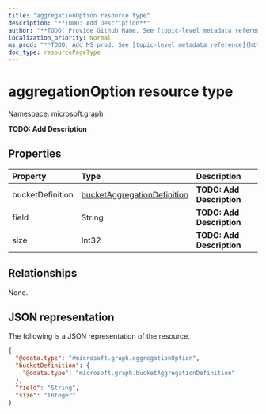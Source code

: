 ```yaml
---
title: "aggregationOption resource type"
description: "**TODO: Add Description**"
author: "**TODO: Provide Github Name. See [topic-level metadata reference](https://msgo.azurewebsites.net/add/document/guidelines/metadata.html#topic-level-metadata)**"
localization_priority: Normal
ms.prod: "**TODO: Add MS prod. See [topic-level metadata reference](https://msgo.azurewebsites.net/add/document/guidelines/metadata.html#topic-level-metadata)**"
doc_type: resourcePageType
---
```


# aggregationOption resource type

Namespace: microsoft.graph



**TODO: Add Description**

## Properties
|Property|Type|Description|
|:---|:---|:---|
|bucketDefinition|[bucketAggregationDefinition](../resources/bucketaggregationdefinition.md)|**TODO: Add Description**|
|field|String|**TODO: Add Description**|
|size|Int32|**TODO: Add Description**|

## Relationships
None.

## JSON representation
The following is a JSON representation of the resource.
<!-- {
  "blockType": "resource",
  "@odata.type": "microsoft.graph.aggregationOption"
}
-->
``` json
{
  "@odata.type": "#microsoft.graph.aggregationOption",
  "bucketDefinition": {
    "@odata.type": "microsoft.graph.bucketAggregationDefinition"
  },
  "field": "String",
  "size": "Integer"
}
```

